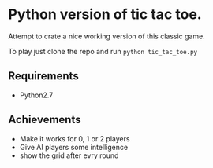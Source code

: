 Python version of tic tac toe.
=====================================
Attempt to crate a nice working version of this classic game.

To play just clone the repo and run `python tic_tac_toe.py`

Requirements
-------------
* Python2.7

Achievements
-------------
* Make it works for 0, 1 or 2 players
* Give AI players some intelligence
* show the grid after evry round